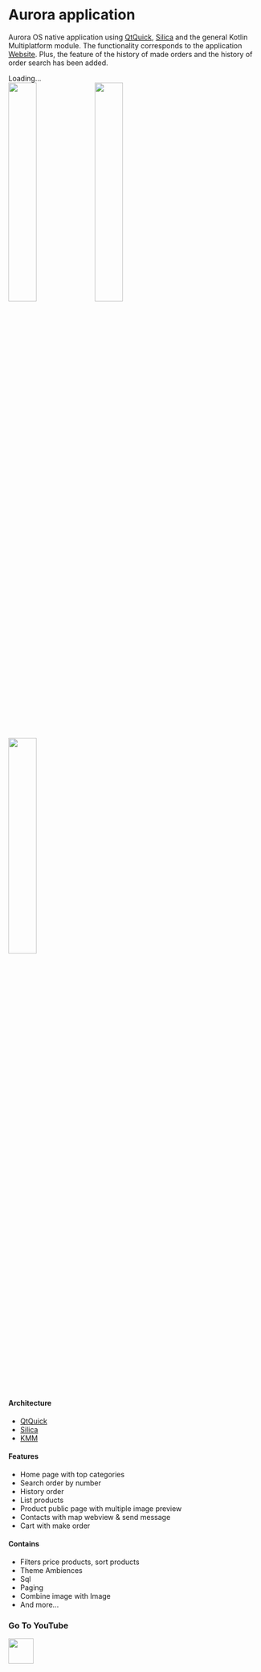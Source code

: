 Aurora application
===

Aurora OS native application using [QtQuick](https://doc.qt.io/qt-5/qtquick-index.html), [Silica](https://community.omprussia.ru/documentation/software_development/reference/silica/silica-reference.html) and the general Kotlin Multiplatform module.
The functionality corresponds to the application [Website](/km-shop/web/website/about/).
Plus, the feature of the history of made orders and the history of order search has been added.

<div class="PrettyImage">
    <div class="PrettyImageLoading">Loading...</div>
    <div class="PrettyImagesList">
        <img src="/images/aurora/aurora_l.png" style="width: 33.4%;"/>
        <img src="/images/aurora/aurora_d.png" style="width: 33.4%;"/>
        <img src="/images/aurora/aurora_anim.gif" style="width: 33.2%;"/>
    </div>
</div>

#### Architecture

* [QtQuick](https://doc.qt.io/qt-5/qtquick-index.html)
* [Silica](https://community.omprussia.ru/documentation/software_development/reference/silica/silica-reference.html)
* [KMM](https://kotlinlang.org/docs/multiplatform-mobile-getting-started.html)

#### Features

* Home page with top categories
* Search order by number
* History order
* List products
* Product public page with multiple image preview
* Contacts with map webview & send message
* Cart with make order

#### Contains

* Filters price products, sort products
* Theme Ambiences
* Sql
* Paging
* Combine image with Image
* And more...

### Go To YouTube

<a target="_blank" href="https://youtu.be/RgXQr-cpMiQ">
    <img src="/images/btn_youtube.gif" style="height: 50px;">
</a>

